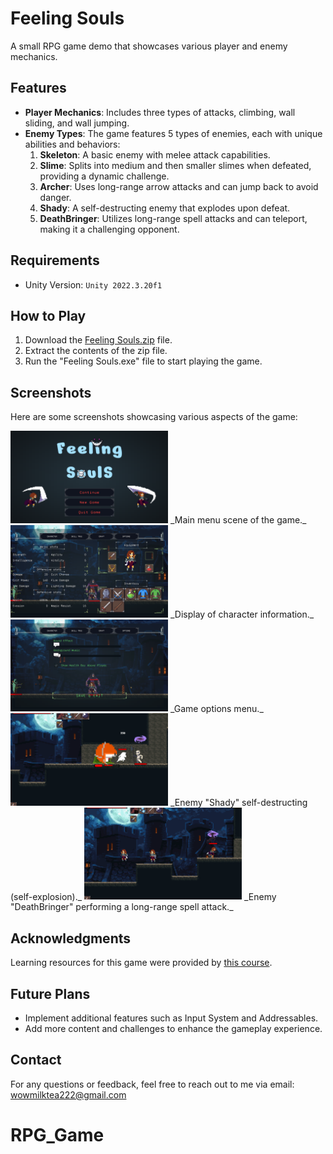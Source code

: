 
# Feeling Souls

A small RPG game demo that showcases various player and enemy mechanics.

## Features

- **Player Mechanics**: Includes three types of attacks, climbing, wall sliding, and wall jumping.
- **Enemy Types**: The game features 5 types of enemies, each with unique abilities and behaviors:
  1. **Skeleton**: A basic enemy with melee attack capabilities.
  2. **Slime**: Splits into medium and then smaller slimes when defeated, providing a dynamic challenge.
  3. **Archer**: Uses long-range arrow attacks and can jump back to avoid danger.
  4. **Shady**: A self-destructing enemy that explodes upon defeat.
  5. **DeathBringer**: Utilizes long-range spell attacks and can teleport, making it a challenging opponent.

## Requirements

- Unity Version: `Unity 2022.3.20f1`

## How to Play

1. Download the [Feeling Souls.zip](https://github.com/Tiai/RPG_Game/blob/main/GamePlay/Feeling%20Souls.zip) file.
2. Extract the contents of the zip file.
3. Run the "Feeling Souls.exe" file to start playing the game.

## Screenshots

Here are some screenshots showcasing various aspects of the game:

<img src="https://github.com/Tiai/RPG_Game/blob/main/Screenshot/mainscene.png" alt="Main Menu" style="width:50%" />
_Main menu scene of the game._

<img src="https://github.com/Tiai/RPG_Game/blob/main/Screenshot/CharacterInfo.png" alt="Character Info" style="width:50%" />
_Display of character information._

<img src="https://github.com/Tiai/RPG_Game/blob/main/Screenshot/Options.png" alt="Options" style="width:50%" />
_Game options menu._

<img src="https://github.com/Tiai/RPG_Game/blob/main/Screenshot/Self%20explosion.png" alt="Shady Self-Explosion" style="width:50%" />
_Enemy "Shady" self-destructing (self-explosion)._

<img src="https://github.com/Tiai/RPG_Game/blob/main/Screenshot/Spell%20Attack.png" alt="DeathBringer Prediction Spell Attack" style="width:50%" />
_Enemy "DeathBringer" performing a long-range spell attack._

## Acknowledgments

Learning resources for this game were provided by [this course](https://www.udemy.com/course/2d-rpg-alexdev/?couponCode=LETSLEARNNOW).

## Future Plans

- Implement additional features such as Input System and Addressables.
- Add more content and challenges to enhance the gameplay experience.

## Contact

For any questions or feedback, feel free to reach out to me via email: wowmilktea222@gmail.com

# RPG_Game
